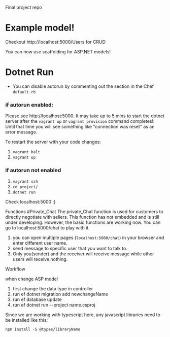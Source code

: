 Final project repo

# Example model!
Checkout http://localhost:5000/Users for CRUD

You can now use scaffolding for ASP.NET models!

# Dotnet Run
- You can disable autorun by commenting out the section in the Chef `default.rb`


### if autorun enabled:
Please see http://localhost:5000. It may take up to 5 mins to start the dotnet server after the `vagrant up` or `vagrant provision` command completes!! Until that time you will see something like "connection was reset" as an error message.

To restart the server with your code changes:
1. `vagrant halt`
2. `vagrant up`

### if autorun not enabled
1. `vagrant ssh`
2. `cd project/`
3. `dotnet run`

Check localhost:5000 :)

Functions
#Private_Chat
The private_Chat function is used for customers to directly negotiate with sellers. This function has not embedded and is still under developing. However, the basic functions are working now. You can go to localhost:5000/chat to play with it.
1. you can open multiple pages (`localhost:5000/chat`) in your browser and enter different user name.
2. send message to specific user that you want to talk to.
3. Only you(sender) and the receiver will receive message while other users will receive nothing.





Workflow

when change ASP model

1. first change the data type in controller 
2. run ef dotnet migration add newchangeName
3. run ef database update 
4. run ef dotnet run --project name.csproj

Since we are working with typescript here, any javascript libraries need to be installed like this:

    npm install -S @types/libraryName